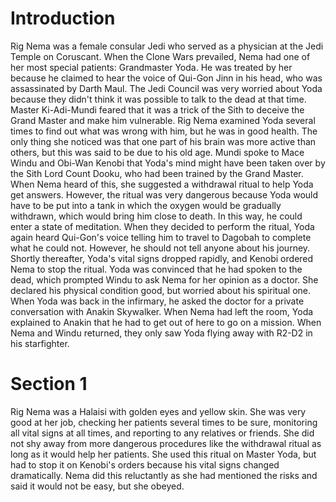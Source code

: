 # Introduction
Rig Nema was a female consular Jedi who served as a physician at the Jedi Temple on Coruscant.
When the Clone Wars prevailed, Nema had one of her most special patients: Grandmaster Yoda.
He was treated by her because he claimed to hear the voice of Qui-Gon Jinn in his head, who was assassinated by Darth Maul.
The Jedi Council was very worried about Yoda because they didn't think it was possible to talk to the dead at that time.
Master Ki-Adi-Mundi feared that it was a trick of the Sith to deceive the Grand Master and make him vulnerable.
Rig Nema examined Yoda several times to find out what was wrong with him, but he was in good health.
The only thing she noticed was that one part of his brain was more active than others, but this was said to be due to his old age.
Mundi spoke to Mace Windu and Obi-Wan Kenobi that Yoda's mind might have been taken over by the Sith Lord Count Dooku, who had been trained by the Grand Master.
When Nema heard of this, she suggested a withdrawal ritual to help Yoda get answers.
However, the ritual was very dangerous because Yoda would have to be put into a tank in which the oxygen would be gradually withdrawn, which would bring him close to death.
In this way, he could enter a state of meditation.
When they decided to perform the ritual, Yoda again heard Qui-Gon's voice telling him to travel to Dagobah to complete what he could not.
However, he should not tell anyone about his journey.
Shortly thereafter, Yoda's vital signs dropped rapidly, and Kenobi ordered Nema to stop the ritual.
Yoda was convinced that he had spoken to the dead, which prompted Windu to ask Nema for her opinion as a doctor.
She declared his physical condition good, but worried about his spiritual one.
When Yoda was back in the infirmary, he asked the doctor for a private conversation with Anakin Skywalker.
When Nema had left the room, Yoda explained to Anakin that he had to get out of here to go on a mission.
When Nema and Windu returned, they only saw Yoda flying away with R2-D2 in his starfighter.

# Section 1
Rig Nema was a Halaisi with golden eyes and yellow skin.
She was very good at her job, checking her patients several times to be sure, monitoring all vital signs at all times, and reporting to any relatives or friends.
She did not shy away from more dangerous procedures like the withdrawal ritual as long as it would help her patients.
She used this ritual on Master Yoda, but had to stop it on Kenobi's orders because his vital signs changed dramatically.
Nema did this reluctantly as she had mentioned the risks and said it would not be easy, but she obeyed.